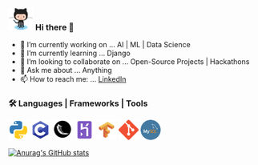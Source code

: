 ### <img src="https://github.com/AkhileshThite/Portfolio/blob/master/Logos/octocat.png" width="50" height="45"></img> Hi there 👋

- 🔭 I’m currently working on ... AI | ML | Data Science
- 🌱 I’m currently learning ... Django
- 🔗 I’m looking to collaborate on ... Open-Source Projects | Hackathons
- 💬 Ask me about ... Anything
- 📫 How to reach me: ... [LinkedIn](https://www.linkedin.com/in/akhileshthite/)

### 🛠️ Languages | Frameworks | Tools
<img src="https://github.com/AkhileshThite/Portfolio/blob/master/Logos/python.png" width="40" height="40"></img>
<img src="https://github.com/AkhileshThite/Portfolio/blob/master/Logos/c.png" width="40" height="40"></img>
<img src="https://github.com/AkhileshThite/Portfolio/blob/master/Logos/flask.png" width="40" height="40"></img>
<img src="https://github.com/AkhileshThite/Portfolio/blob/master/Logos/heroku.png" width="40" height="40"></img>
<img src="https://github.com/AkhileshThite/Portfolio/blob/master/Logos/tf.png" width="40" height="40"></img>
<img src="https://github.com/AkhileshThite/Portfolio/blob/master/Logos/git.png" width="40" height="40"></img>
<img src="https://github.com/AkhileshThite/Portfolio/blob/master/Logos/mysql.png" width="40" height="40"></img>


[![Anurag's GitHub stats](https://github-readme-stats.vercel.app/api?username=akhileshthite&theme=dark)](https://github.com/akhileshthite/github-readme-stats)
